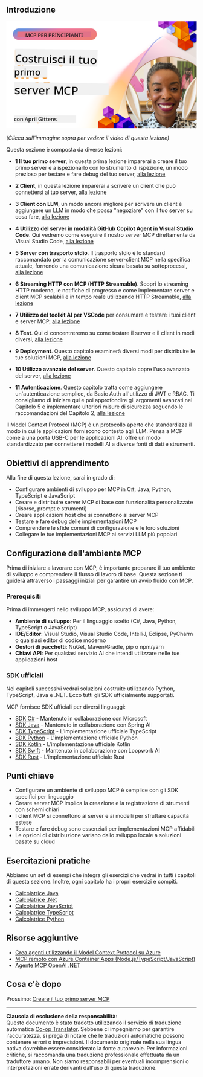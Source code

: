 <!--
CO_OP_TRANSLATOR_METADATA:
{
  "original_hash": "f400d87053221363769113c24f117248",
  "translation_date": "2025-10-06T22:57:37+00:00",
  "source_file": "03-GettingStarted/README.md",
  "language_code": "it"
}
-->
## Introduzione  

[![Crea il tuo primo server MCP](../../../translated_images/04.0ea920069efd979a0b2dad51e72c1df7ead9c57b3305796068a6cee1f0dd6674.it.png)](https://youtu.be/sNDZO9N4m9Y)

_(Clicca sull'immagine sopra per vedere il video di questa lezione)_

Questa sezione è composta da diverse lezioni:

- **1 Il tuo primo server**, in questa prima lezione imparerai a creare il tuo primo server e a ispezionarlo con lo strumento di ispezione, un modo prezioso per testare e fare debug del tuo server, [alla lezione](01-first-server/README.md)

- **2 Client**, in questa lezione imparerai a scrivere un client che può connettersi al tuo server, [alla lezione](02-client/README.md)

- **3 Client con LLM**, un modo ancora migliore per scrivere un client è aggiungere un LLM in modo che possa "negoziare" con il tuo server su cosa fare, [alla lezione](03-llm-client/README.md)

- **4 Utilizzo del server in modalità GitHub Copilot Agent in Visual Studio Code**. Qui vedremo come eseguire il nostro server MCP direttamente da Visual Studio Code, [alla lezione](04-vscode/README.md)

- **5 Server con trasporto stdio**. Il trasporto stdio è lo standard raccomandato per la comunicazione server-client MCP nella specifica attuale, fornendo una comunicazione sicura basata su sottoprocessi, [alla lezione](05-stdio-server/README.md)

- **6 Streaming HTTP con MCP (HTTP Streamable)**. Scopri lo streaming HTTP moderno, le notifiche di progresso e come implementare server e client MCP scalabili e in tempo reale utilizzando HTTP Streamable, [alla lezione](06-http-streaming/README.md)

- **7 Utilizzo del toolkit AI per VSCode** per consumare e testare i tuoi client e server MCP, [alla lezione](07-aitk/README.md)

- **8 Test**. Qui ci concentreremo su come testare il server e il client in modi diversi, [alla lezione](08-testing/README.md)

- **9 Deployment**. Questo capitolo esaminerà diversi modi per distribuire le tue soluzioni MCP, [alla lezione](09-deployment/README.md)

- **10 Utilizzo avanzato del server**. Questo capitolo copre l'uso avanzato del server, [alla lezione](./10-advanced/README.md)

- **11 Autenticazione**. Questo capitolo tratta come aggiungere un'autenticazione semplice, da Basic Auth all'utilizzo di JWT e RBAC. Ti consigliamo di iniziare qui e poi approfondire gli argomenti avanzati nel Capitolo 5 e implementare ulteriori misure di sicurezza seguendo le raccomandazioni del Capitolo 2, [alla lezione](./11-simple-auth/README.md)

Il Model Context Protocol (MCP) è un protocollo aperto che standardizza il modo in cui le applicazioni forniscono contesto agli LLM. Pensa a MCP come a una porta USB-C per le applicazioni AI: offre un modo standardizzato per connettere i modelli AI a diverse fonti di dati e strumenti.

## Obiettivi di apprendimento

Alla fine di questa lezione, sarai in grado di:

- Configurare ambienti di sviluppo per MCP in C#, Java, Python, TypeScript e JavaScript
- Creare e distribuire server MCP di base con funzionalità personalizzate (risorse, prompt e strumenti)
- Creare applicazioni host che si connettono ai server MCP
- Testare e fare debug delle implementazioni MCP
- Comprendere le sfide comuni di configurazione e le loro soluzioni
- Collegare le tue implementazioni MCP ai servizi LLM più popolari

## Configurazione dell'ambiente MCP

Prima di iniziare a lavorare con MCP, è importante preparare il tuo ambiente di sviluppo e comprendere il flusso di lavoro di base. Questa sezione ti guiderà attraverso i passaggi iniziali per garantire un avvio fluido con MCP.

### Prerequisiti

Prima di immergerti nello sviluppo MCP, assicurati di avere:

- **Ambiente di sviluppo**: Per il linguaggio scelto (C#, Java, Python, TypeScript o JavaScript)
- **IDE/Editor**: Visual Studio, Visual Studio Code, IntelliJ, Eclipse, PyCharm o qualsiasi editor di codice moderno
- **Gestori di pacchetti**: NuGet, Maven/Gradle, pip o npm/yarn
- **Chiavi API**: Per qualsiasi servizio AI che intendi utilizzare nelle tue applicazioni host

### SDK ufficiali

Nei capitoli successivi vedrai soluzioni costruite utilizzando Python, TypeScript, Java e .NET. Ecco tutti gli SDK ufficialmente supportati.

MCP fornisce SDK ufficiali per diversi linguaggi:
- [SDK C#](https://github.com/modelcontextprotocol/csharp-sdk) - Mantenuto in collaborazione con Microsoft
- [SDK Java](https://github.com/modelcontextprotocol/java-sdk) - Mantenuto in collaborazione con Spring AI
- [SDK TypeScript](https://github.com/modelcontextprotocol/typescript-sdk) - L'implementazione ufficiale TypeScript
- [SDK Python](https://github.com/modelcontextprotocol/python-sdk) - L'implementazione ufficiale Python
- [SDK Kotlin](https://github.com/modelcontextprotocol/kotlin-sdk) - L'implementazione ufficiale Kotlin
- [SDK Swift](https://github.com/modelcontextprotocol/swift-sdk) - Mantenuto in collaborazione con Loopwork AI
- [SDK Rust](https://github.com/modelcontextprotocol/rust-sdk) - L'implementazione ufficiale Rust

## Punti chiave

- Configurare un ambiente di sviluppo MCP è semplice con gli SDK specifici per linguaggio
- Creare server MCP implica la creazione e la registrazione di strumenti con schemi chiari
- I client MCP si connettono ai server e ai modelli per sfruttare capacità estese
- Testare e fare debug sono essenziali per implementazioni MCP affidabili
- Le opzioni di distribuzione variano dallo sviluppo locale a soluzioni basate su cloud

## Esercitazioni pratiche

Abbiamo un set di esempi che integra gli esercizi che vedrai in tutti i capitoli di questa sezione. Inoltre, ogni capitolo ha i propri esercizi e compiti.

- [Calcolatrice Java](./samples/java/calculator/README.md)
- [Calcolatrice .Net](../../../03-GettingStarted/samples/csharp)
- [Calcolatrice JavaScript](./samples/javascript/README.md)
- [Calcolatrice TypeScript](./samples/typescript/README.md)
- [Calcolatrice Python](../../../03-GettingStarted/samples/python)

## Risorse aggiuntive

- [Crea agenti utilizzando il Model Context Protocol su Azure](https://learn.microsoft.com/azure/developer/ai/intro-agents-mcp)
- [MCP remoto con Azure Container Apps (Node.js/TypeScript/JavaScript)](https://learn.microsoft.com/samples/azure-samples/mcp-container-ts/mcp-container-ts/)
- [Agente MCP OpenAI .NET](https://learn.microsoft.com/samples/azure-samples/openai-mcp-agent-dotnet/openai-mcp-agent-dotnet/)

## Cosa c'è dopo

Prossimo: [Creare il tuo primo server MCP](01-first-server/README.md)

---

**Clausola di esclusione della responsabilità**:  
Questo documento è stato tradotto utilizzando il servizio di traduzione automatica [Co-op Translator](https://github.com/Azure/co-op-translator). Sebbene ci impegniamo per garantire l'accuratezza, si prega di notare che le traduzioni automatiche possono contenere errori o imprecisioni. Il documento originale nella sua lingua nativa dovrebbe essere considerato la fonte autorevole. Per informazioni critiche, si raccomanda una traduzione professionale effettuata da un traduttore umano. Non siamo responsabili per eventuali incomprensioni o interpretazioni errate derivanti dall'uso di questa traduzione.